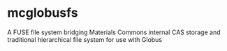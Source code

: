 # mcglobusfs
A FUSE file system bridging Materials Commons internal CAS storage and traditional hierarchical file system for use with Globus
